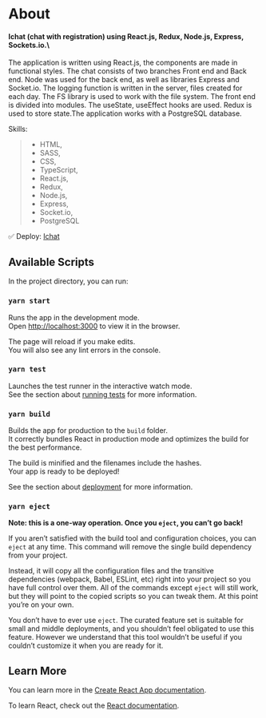 # About

#### Ichat (chat with registration) using React.js, Redux, Node.js, Express, Sockets.io.\
The application is written using React.js, the components are made in functional styles.
The chat consists of two branches Front end and Back end. Node was used for the back end, as well as libraries Express and Socket.io. The logging function is written in the server, files created for each day.
The FS library is used to work with the file system. The front end is divided into modules. The useState, useEffect hooks are used. Redux is used to store state.The application works with a PostgreSQL database.

Skills:
 >- HTML,
>- SASS,
>- CSS,
>- TypeScript,
>- React.js,
>- Redux,
>- Node.js,
>- Express,
>- Socket.io,
>- PostgreSQL

:white_check_mark: Deploy: [Ichat](https://react-chat-socets.herokuapp.com)


## Available Scripts

In the project directory, you can run:

### `yarn start`

Runs the app in the development mode.\
Open [http://localhost:3000](http://localhost:3000) to view it in the browser.

The page will reload if you make edits.\
You will also see any lint errors in the console.

### `yarn test`

Launches the test runner in the interactive watch mode.\
See the section about [running tests](https://facebook.github.io/create-react-app/docs/running-tests) for more information.

### `yarn build`

Builds the app for production to the `build` folder.\
It correctly bundles React in production mode and optimizes the build for the best performance.

The build is minified and the filenames include the hashes.\
Your app is ready to be deployed!

See the section about [deployment](https://facebook.github.io/create-react-app/docs/deployment) for more information.

### `yarn eject`

**Note: this is a one-way operation. Once you `eject`, you can’t go back!**

If you aren’t satisfied with the build tool and configuration choices, you can `eject` at any time. This command will remove the single build dependency from your project.

Instead, it will copy all the configuration files and the transitive dependencies (webpack, Babel, ESLint, etc) right into your project so you have full control over them. All of the commands except `eject` will still work, but they will point to the copied scripts so you can tweak them. At this point you’re on your own.

You don’t have to ever use `eject`. The curated feature set is suitable for small and middle deployments, and you shouldn’t feel obligated to use this feature. However we understand that this tool wouldn’t be useful if you couldn’t customize it when you are ready for it.

## Learn More

You can learn more in the [Create React App documentation](https://facebook.github.io/create-react-app/docs/getting-started).

To learn React, check out the [React documentation](https://reactjs.org/).
